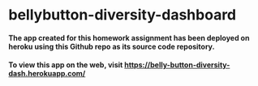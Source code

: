 # bellybutton-diversity-dashboard

#### The app created for this homework assignment has been deployed on heroku using this Github repo as its source code repository.

#### To view this app on the web, visit https://belly-button-diversity-dash.herokuapp.com/
